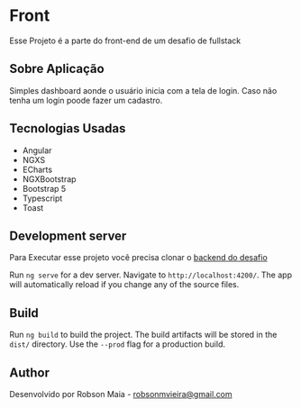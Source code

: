 # Front

Esse Projeto é a parte do front-end de um desafio de fullstack

## Sobre Aplicação
Simples dashboard aonde o usuário inicia com a tela de login. Caso não tenha um login poode fazer um cadastro.



## Tecnologias Usadas
- Angular
- NGXS
- ECharts
- NGXBootstrap
- Bootstrap 5
- Typescript
- Toast
## Development server

Para Executar esse projeto você precisa clonar o [backend do desafio](https://github.com/robsonmvieira/bten-api-challenge)

Run `ng serve` for a dev server. Navigate to `http://localhost:4200/`. The app will automatically reload if you change any of the source files.



## Build

Run `ng build` to build the project. The build artifacts will be stored in the `dist/` directory. Use the `--prod` flag for a production build.

## Author
Desenvolvido por Robson Maia - robsonmvieira@gmail.com


